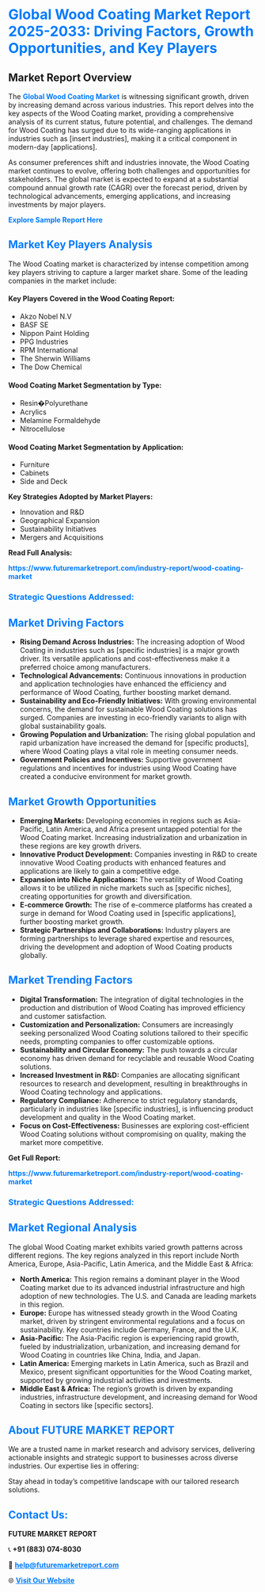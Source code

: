 <h1 style="color: #007BFF;">Global Wood Coating Market Report 2025-2033: Driving Factors, Growth Opportunities, and Key Players</h1>

<section id="overview">
<h2>Market Report Overview</h2>
<p>The <a href="https://www.futuremarketreport.com/industry-report/wood-coating-market" style="color: #007BFF; text-decoration: none;"><strong>Global Wood Coating Market</strong></a> is witnessing significant growth, driven by increasing demand across various industries. This report delves into the key aspects of the Wood Coating market, providing a comprehensive analysis of its current status, future potential, and challenges. The demand for Wood Coating has surged due to its wide-ranging applications in industries such as [insert industries], making it a critical component in modern-day [applications].</p>
<p>As consumer preferences shift and industries innovate, the Wood Coating market continues to evolve, offering both challenges and opportunities for stakeholders. The global market is expected to expand at a substantial compound annual growth rate (CAGR) over the forecast period, driven by technological advancements, emerging applications, and increasing investments by major players.</p>
</section>

<section id="overview">
<p><a href="https://www.futuremarketreport.com/request-sample/reportId=85461" style="color: #007BFF; text-decoration: none;"><strong>Explore Sample Report Here</strong></a></p>
</section>

<section id="key-players">
<h2 style="color: #007BFF;">Market Key Players Analysis</h2>
<p>The Wood Coating market is characterized by intense competition among key players striving to capture a larger market share. Some of the leading companies in the market include:</p>
<h4>Key Players Covered in the Wood Coating Report:</h4>
<ul><li>Akzo Nobel N.V</li><li>BASF SE</li><li>Nippon Paint Holding</li><li>PPG Industries</li><li>RPM International</li><li>The Sherwin Williams</li><li>The Dow Chemical</li></ul>
<h4>Wood Coating Market Segmentation by Type:</h4>
<ul><li>Resin�Polyurethane</li><li>Acrylics</li><li>Melamine Formaldehyde</li><li>Nitrocellulose</li></ul>

<h4>Wood Coating Market Segmentation by Application:</h4>
<ul><li>Furniture</li><li>Cabinets</li><li>Side and Deck</li></ul>
<p><strong>Key Strategies Adopted by Market Players:</strong></p>
<ul>
<li>Innovation and R&D</li>
<li>Geographical Expansion</li>
<li>Sustainability Initiatives</li>
<li>Mergers and Acquisitions</li>
</ul>
</section>

<section>
<p><strong>Read Full Analysis: </strong></p><a href="https://www.futuremarketreport.com/industry-report/wood-coating-market" style="color: #007BFF; text-decoration: none;"><strong>https://www.futuremarketreport.com/industry-report/wood-coating-market</strong></a>
<h3 style="color: #007BFF;">Strategic Questions Addressed:</h3>
</section>

<section id="driving-factors">
<h2 style="color: #007BFF;">Market Driving Factors</h2>
<ul>
<li><strong>Rising Demand Across Industries:</strong> The increasing adoption of Wood Coating in industries such as [specific industries] is a major growth driver. Its versatile applications and cost-effectiveness make it a preferred choice among manufacturers.</li>
<li><strong>Technological Advancements:</strong> Continuous innovations in production and application technologies have enhanced the efficiency and performance of Wood Coating, further boosting market demand.</li>
<li><strong>Sustainability and Eco-Friendly Initiatives:</strong> With growing environmental concerns, the demand for sustainable Wood Coating solutions has surged. Companies are investing in eco-friendly variants to align with global sustainability goals.</li>
<li><strong>Growing Population and Urbanization:</strong> The rising global population and rapid urbanization have increased the demand for [specific products], where Wood Coating plays a vital role in meeting consumer needs.</li>
<li><strong>Government Policies and Incentives:</strong> Supportive government regulations and incentives for industries using Wood Coating have created a conducive environment for market growth.</li>
</ul>
</section>

<section id="growth-opportunities">
<h2 style="color: #007BFF;">Market Growth Opportunities</h2>
<ul>
<li><strong>Emerging Markets:</strong> Developing economies in regions such as Asia-Pacific, Latin America, and Africa present untapped potential for the Wood Coating market. Increasing industrialization and urbanization in these regions are key growth drivers.</li>
<li><strong>Innovative Product Development:</strong> Companies investing in R&D to create innovative Wood Coating products with enhanced features and applications are likely to gain a competitive edge.</li>
<li><strong>Expansion into Niche Applications:</strong> The versatility of Wood Coating allows it to be utilized in niche markets such as [specific niches], creating opportunities for growth and diversification.</li>
<li><strong>E-commerce Growth:</strong> The rise of e-commerce platforms has created a surge in demand for Wood Coating used in [specific applications], further boosting market growth.</li>
<li><strong>Strategic Partnerships and Collaborations:</strong> Industry players are forming partnerships to leverage shared expertise and resources, driving the development and adoption of Wood Coating products globally.</li>
</ul>
</section>

<section id="trending-factors">
<h2 style="color: #007BFF;">Market Trending Factors</h2>
<ul>
<li><strong>Digital Transformation:</strong> The integration of digital technologies in the production and distribution of Wood Coating has improved efficiency and customer satisfaction.</li>
<li><strong>Customization and Personalization:</strong> Consumers are increasingly seeking personalized Wood Coating solutions tailored to their specific needs, prompting companies to offer customizable options.</li>
<li><strong>Sustainability and Circular Economy:</strong> The push towards a circular economy has driven demand for recyclable and reusable Wood Coating solutions.</li>
<li><strong>Increased Investment in R&D:</strong> Companies are allocating significant resources to research and development, resulting in breakthroughs in Wood Coating technology and applications.</li>
<li><strong>Regulatory Compliance:</strong> Adherence to strict regulatory standards, particularly in industries like [specific industries], is influencing product development and quality in the Wood Coating market.</li>
<li><strong>Focus on Cost-Effectiveness:</strong> Businesses are exploring cost-efficient Wood Coating solutions without compromising on quality, making the market more competitive.</li>
</ul>
</section>

<section>
<p><strong>Get Full Report: </strong></p><a href="https://www.futuremarketreport.com/industry-report/wood-coating-market" style="color: #007BFF; text-decoration: none;"><strong>https://www.futuremarketreport.com/industry-report/wood-coating-market</strong></a>
<h3 style="color: #007BFF;">Strategic Questions Addressed:</h3>
</section>


<section id="regional-analysis">
<h2 style="color: #007BFF;">Market Regional Analysis</h2>
<p>The global Wood Coating market exhibits varied growth patterns across different regions. The key regions analyzed in this report include North America, Europe, Asia-Pacific, Latin America, and the Middle East & Africa:</p>
<ul>
<li><strong>North America:</strong> This region remains a dominant player in the Wood Coating market due to its advanced industrial infrastructure and high adoption of new technologies. The U.S. and Canada are leading markets in this region.</li>
<li><strong>Europe:</strong> Europe has witnessed steady growth in the Wood Coating market, driven by stringent environmental regulations and a focus on sustainability. Key countries include Germany, France, and the U.K.</li>
<li><strong>Asia-Pacific:</strong> The Asia-Pacific region is experiencing rapid growth, fueled by industrialization, urbanization, and increasing demand for Wood Coating in countries like China, India, and Japan.</li>
<li><strong>Latin America:</strong> Emerging markets in Latin America, such as Brazil and Mexico, present significant opportunities for the Wood Coating market, supported by growing industrial activities and investments.</li>
<li><strong>Middle East & Africa:</strong> The region’s growth is driven by expanding industries, infrastructure development, and increasing demand for Wood Coating in sectors like [specific sectors].</li>
</ul>
</section>

<footer>
<h2 style="color: #007BFF;">About FUTURE MARKET REPORT</h2>
<p>We are a trusted name in market research and advisory services, delivering actionable insights and strategic support to businesses across diverse industries. Our expertise lies in offering:</p>

<p>Stay ahead in today’s competitive landscape with our tailored research solutions.</p>

<h2 style="color: #007BFF;">Contact Us:</h2>
<p><strong>FUTURE MARKET REPORT</strong></p>
<p>📞 <strong>+91 (883) 074-8030</strong></p>
<p>📧 <strong><a href="mailto:help@futuremarketreport.com" style="color: #007BFF;">help@futuremarketreport.com</a></strong></p>
<p>🌐 <strong><a href="https://www.futuremarketreport.com/" style="color: #007BFF;">Visit Our Website</a></strong></p>
</footer>